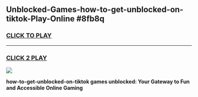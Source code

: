 
## Unblocked-Games-how-to-get-unblocked-on-tiktok-Play-Online #8fb8q
<h3>
<a href="https://news.freeplayer.one?title=how-to-get-unblocked-on-tiktok&ref=3">CLICK TO PLAY</a></h3>
<hr>

<h3>
<a href="https://news.freeplayer.one?title=how-to-get-unblocked-on-tiktok&ref=3">CLICK 2 PLAY</a>
  
</h3>

<a href="https://news.freeplayer.one?title=how-to-get-unblocked-on-tiktok&ref=3"><img src="https://clearcache.store/games.png"></a>


**how-to-get-unblocked-on-tiktok games unblocked: Your Gateway to Fun and Accessible Online Gaming**
